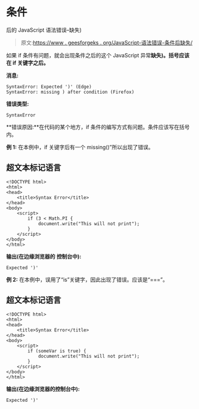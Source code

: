 # 条件

后的 JavaScript 语法错误–缺失)

> 原文:[https://www . geesforgeks . org/JavaScript-语法错误-条件后缺失/](https://www.geeksforgeeks.org/javascript-syntaxerror-missing-after-condition/)

如果 if 条件有问题，就会出现条件之后的这个 JavaScript 异常**缺失)。括号应该在 if 关键字之后。**

**消息:**

```
SyntaxError: Expected ')' (Edge)
SyntaxError: missing ) after condition (Firefox)

```

**错误类型:**

```
SyntaxError

```

**错误原因:**在代码的某个地方，if 条件的编写方式有问题。条件应该写在括号内。

**例 1:** 在本例中，if 关键字后有一个 missing()”所以出现了错误。

## 超文本标记语言

```
<!DOCTYPE html>
<html>
<head>
    <title>Syntax Error</title>
</head>
<body>
    <script>
        if (3 < Math.PI {
            document.write("This will not print");   
        }
    </script>
</body>
</html>
```

**输出(在边缘浏览器的** **控制台中):**

```
Expected ')'

```

**例 2:** 在本例中，误用了“is”关键字，因此出现了错误。应该是“===”。

## 超文本标记语言

```
<!DOCTYPE html>
<html>
<head>
    <title>Syntax Error</title>
</head>
<body>
    <script>
        if (someVar is true) {
            document.write("This will not print");   
        }
    </script>
</body>
</html>
```

**输出(在边缘浏览器的控制台中):**

```
Expected ')' 

```
